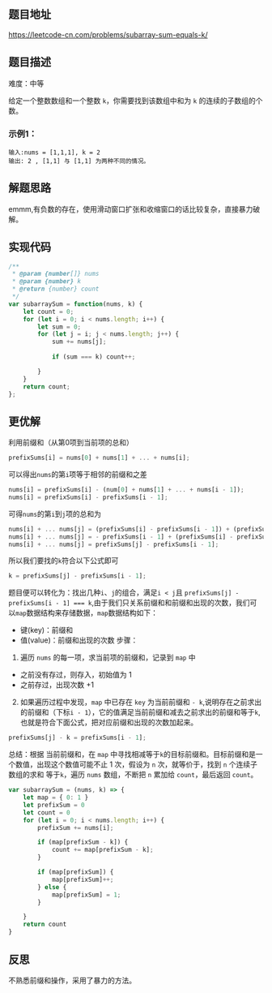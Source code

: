 ## 题目地址

https://leetcode-cn.com/problems/subarray-sum-equals-k/

## 题目描述

难度：中等

给定一个整数数组和一个整数 `k`，你需要找到该数组中和为 `k` 的连续的子数组的个数。

### 示例1：

```
输入:nums = [1,1,1], k = 2
输出: 2 , [1,1] 与 [1,1] 为两种不同的情况。
```

## 解题思路
emmm,有负数的存在，使用滑动窗口扩张和收缩窗口的话比较复杂，直接暴力破解。

## 实现代码

```js
/**
 * @param {number[]} nums
 * @param {number} k
 * @return {number} count
 */
var subarraySum = function(nums, k) {
    let count = 0;
    for (let i = 0; i < nums.length; i++) {
        let sum = 0;
        for (let j = i; j < nums.length; j++) {
            sum += nums[j];
            
            if (sum === k) count++;

        }
    }
    return count;
};
```

## 更优解

利用前缀和（从第0项到当前项的总和）

```js
prefixSums[i] = nums[0] + nums[1] + ... + nums[i];
```

可以得出`nums`的第`i`项等于相邻的前缀和之差

```js
nums[i] = prefixSums[i] - (num[0] + nums[1] + ... + nums[i - 1]);
nums[i] = prefixSums[i] - prefixSums[i - 1];
```

可得`nums`的第`i`到`j`项的总和为

```js
nums[i] + ... nums[j] = (prefixSums[i] - prefixSums[i - 1]) + (prefixSums[i + 1] - prefixSums[i]) + ... + (prefixSums[j] - prefixSums[j - 1])
nums[i] + ... nums[j] = - prefixSums[i - 1] + (prefixSums[i] - prefixSums[i] + prefixSums[i + 1] + ... - prefixSums[j - 1]) + prefixSums[j]
nums[i] + ... nums[j] = prefixSums[j] - prefixSums[i - 1];
```

所以我们要找的`k`符合以下公式即可

```js
k = prefixSums[j] - prefixSums[i - 1];
```

题目便可以转化为：找出几种`i`、`j`的组合，满足`i < j`且 `prefixSums[j] - prefixSums[i - 1] === k`,由于我们只关系前缀和和前缀和出现的次数，我们可以`map`数据结构来存储数据，`map`数据结构如下：
- 键(key)：前缀和
- 值(value)：前缀和出现的次数
步骤：
1. 遍历 `nums` 的每一项，求当前项的前缀和，记录到 `map` 中
- 之前没有存过，则存入，初始值为 1
- 之前存过，出现次数 +1
2. 如果遍历过程中发现，`map` 中已存在 `key` 为当前前缀和 `- k`,说明存在之前求出的前缀和（下标`i - 1`），它的值满足当前前缀和减去之前求出的前缀和等于`k`,也就是符合下面公式，把对应前缀和出现的次数加起来。

```js
prefixSums[j] - k = prefixSums[i - 1];
```

总结：根据 当前前缀和，在 `map` 中寻找相减等于`k`的目标前缀和。目标前缀和是一个数值，出现这个数值可能不止 1 次，假设为 `n` 次，就等价于，找到 `n` 个连续子数组的求和 等于`k`，遍历 `nums` 数组，不断把 `n` 累加给 `count`，最后返回 `count`。



```js
var subarraySum = (nums, k) => {
    let map = { 0: 1 }
    let prefixSum = 0
    let count = 0
    for (let i = 0; i < nums.length; i++) {
        prefixSum += nums[i];

        if (map[prefixSum - k]) {
            count += map[prefixSum - k];
        }

        if (map[prefixSum]) {
            map[prefixSum]++;
        } else {
            map[prefixSum] = 1;
        }

    }
    return count
}
```

## 反思
不熟悉前缀和操作，采用了暴力的方法。